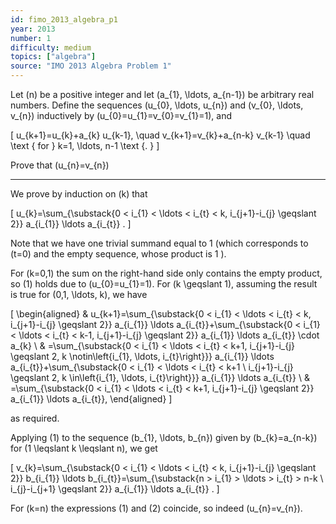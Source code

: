 ```yaml
---
id: fimo_2013_algebra_p1
year: 2013
number: 1
difficulty: medium
topics: ["algebra"]
source: "IMO 2013 Algebra Problem 1"
---
```


Let \(n\) be a positive integer and let \(a_{1}, \ldots, a_{n-1}\) be arbitrary real numbers. Define the sequences \(u_{0}, \ldots, u_{n}\) and \(v_{0}, \ldots, v_{n}\) inductively by \(u_{0}=u_{1}=v_{0}=v_{1}=1\), and

\[
u_{k+1}=u_{k}+a_{k} u_{k-1}, \quad v_{k+1}=v_{k}+a_{n-k} v_{k-1} \quad \text { for } k=1, \ldots, n-1 \text {. }
\]

Prove that \(u_{n}=v_{n}\)

---
We prove by induction on \(k\) that

\[
u_{k}=\sum_{\substack{0 < i_{1} < \ldots < i_{t} < k, i_{j+1}-i_{j} \geqslant 2}} a_{i_{1}} \ldots a_{i_{t}} .
\]

Note that we have one trivial summand equal to 1 (which corresponds to \(t=0\) and the empty sequence, whose product is 1 ).

For \(k=0,1\) the sum on the right-hand side only contains the empty product, so (1) holds due to \(u_{0}=u_{1}=1\). For \(k \geqslant 1\), assuming the result is true for \(0,1, \ldots, k\), we have

\[
\begin{aligned}
& u_{k+1}=\sum_{\substack{0 < i_{1} < \ldots < i_{t} < k, i_{j+1}-i_{j} \geqslant 2}} a_{i_{1}} \ldots a_{i_{t}}+\sum_{\substack{0 < i_{1} < \ldots < i_{t} < k-1, i_{j+1}-i_{j} \geqslant 2}} a_{i_{1}} \ldots a_{i_{t}} \cdot a_{k} \\
& =\sum_{\substack{0 < i_{1} < \ldots < i_{t} < k+1, i_{j+1}-i_{j} \geqslant 2, k \notin\left\{i_{1}, \ldots, i_{t}\right\}}} a_{i_{1}} \ldots a_{i_{t}}+\sum_{\substack{0 < i_{1} < \ldots < i_{t} < k+1 \\ i_{j+1}-i_{j} \geqslant 2, k \in\left\{i_{1}, \ldots, i_{t}\right\}}} a_{i_{1}} \ldots a_{i_{t}} \\
& =\sum_{\substack{0 < i_{1} < \ldots < i_{t} < k+1, i_{j+1}-i_{j} \geqslant 2}} a_{i_{1}} \ldots a_{i_{t}},
\end{aligned}
\]

as required.

Applying (1) to the sequence \(b_{1}, \ldots, b_{n}\) given by \(b_{k}=a_{n-k}\) for \(1 \leqslant k \leqslant n\), we get

\[
v_{k}=\sum_{\substack{0 < i_{1} < \ldots < i_{t} < k, i_{j+1}-i_{j} \geqslant 2}} b_{i_{1}} \ldots b_{i_{t}}=\sum_{\substack{n > i_{1} > \ldots > i_{t} > n-k \\ i_{j}-i_{j+1} \geqslant 2}} a_{i_{1}} \ldots a_{i_{t}} .
\]

For \(k=n\) the expressions (1) and (2) coincide, so indeed \(u_{n}=v_{n}\).
